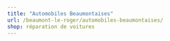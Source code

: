 ```yaml
---
title: "Automobiles Beaumontaises"
url: /beaumont-le-roger/automobiles-beaumontaises/
shop: réparation de voitures
---
```

